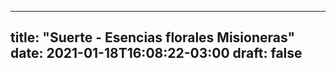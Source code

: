 
---
title: "Suerte - Esencias florales Misioneras"
date: 2021-01-18T16:08:22-03:00
draft: false
--- 
        